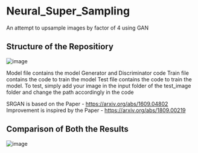 # Neural_Super_Sampling

An attempt to upsample images by factor of 4 using GAN

## Structure of the Repositiory 
![image](https://user-images.githubusercontent.com/62425457/101485854-cb576980-3981-11eb-949d-5d006afd67ea.png)

Model file contains the model Generator and Discriminator code
Train file contains the code to train the model
Test file contains the code to train the model. To test, simply add your image in the input folder of the test_image folder and change the path accordingly in the code

SRGAN is based on the Paper - https://arxiv.org/abs/1609.04802
Improvement is inspired by the Paper - https://arxiv.org/abs/1809.00219

## Comparison of Both the Results

![image](https://user-images.githubusercontent.com/62425457/101486447-ac0d0c00-3982-11eb-9f9f-ce3928065cd9.png)

